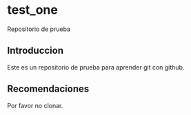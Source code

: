 # test_one
Repositorio de prueba
## Introduccion
Este es un repositorio de prueba para aprender git con github.
## Recomendaciones
Por favor no clonar.
